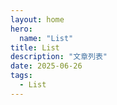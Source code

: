 ```yaml
---
layout: home
hero:
  name: "List"
title: List
description: "文章列表"
date: 2025-06-26
tags:
  - List
---
```


<script setup>
import ArticleList from '../.vitepress/theme/components/ArticleList.vue'
</script>

<ArticleList />

